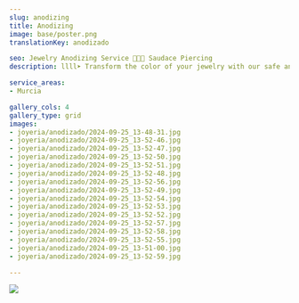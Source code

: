 ```yaml
---
slug: anodizing
title: Anodizing
image: base/poster.png
translationKey: anodizado

seo: Jewelry Anodizing Service 🧷👂🏻 Saudace Piercing
description: llll➤ Transform the color of your jewelry with our safe and high quality ✅ anodizing service.

service_areas:
- Murcia

gallery_cols: 4
gallery_type: grid
images:
- joyeria/anodizado/2024-09-25_13-48-31.jpg
- joyeria/anodizado/2024-09-25_13-52-46.jpg
- joyeria/anodizado/2024-09-25_13-52-47.jpg
- joyeria/anodizado/2024-09-25_13-52-50.jpg
- joyeria/anodizado/2024-09-25_13-52-51.jpg
- joyeria/anodizado/2024-09-25_13-52-48.jpg
- joyeria/anodizado/2024-09-25_13-52-56.jpg
- joyeria/anodizado/2024-09-25_13-52-49.jpg
- joyeria/anodizado/2024-09-25_13-52-54.jpg
- joyeria/anodizado/2024-09-25_13-52-53.jpg
- joyeria/anodizado/2024-09-25_13-52-52.jpg
- joyeria/anodizado/2024-09-25_13-52-57.jpg
- joyeria/anodizado/2024-09-25_13-52-58.jpg
- joyeria/anodizado/2024-09-25_13-52-55.jpg
- joyeria/anodizado/2024-09-25_13-51-00.jpg
- joyeria/anodizado/2024-09-25_13-52-59.jpg

---
```


![](joyeria/anodizado/colores.jpg)
